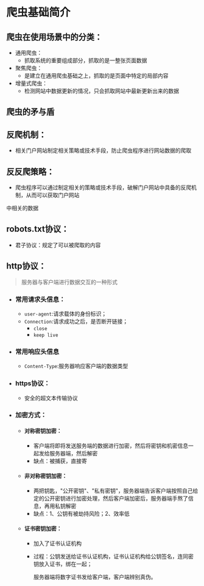# 爬虫基础简介

## 爬虫在使用场景中的分类：

+ 通用爬虫：
  + 抓取系统的重要组成部分，抓取的是一整张页面数据
+ 聚焦爬虫：
  + 是建立在通用爬虫基础之上，抓取的是页面中特定的局部内容
+ 增量式爬虫：
  + 检测网站中数据更新的情况，只会抓取网站中最新更新出来的数据





## 爬虫的矛与盾



## 反爬机制：

+ 相关门户网站制定相关策略或技术手段，防止爬虫程序进行网站数据的爬取



## 反反爬策略：

+ 爬虫程序可以通过制定相关的策略或技术手段，破解门户网站中具备的反爬机制，从而可以获取门户网站

中相关的数据



## robots.txt协议：

+ 君子协议：规定了可以被爬取的内容



## http协议：

> 服务器与客户端进行数据交互的一种形式

+ ### 常用请求头信息：

  + `user-agent`:请求载体的身份标识；
  + `Connection`:请求成功之后，是否断开链接；
    + `close`
    + `keep live`

+ ### 常用响应头信息

  + `Content-Type`:服务器响应客户端的数据类型

+ ### https协议：

  + 安全的超文本传输协议

+ ### 加密方式：

  + #### 对称密钥加密：

    +  客户端将即将发送服务端的数据进行加密，然后将密钥和机密信息一起发给服务器端，然后解密
    + 缺点：被捕获，直接寄

  + #### 非对称密钥加密：

    + 两把钥匙，"公开密钥"、"私有密钥"，服务器端告诉客户端按照自己给定的公开密钥进行加密处理，然后客户端加密后，服务器端手熬了信息，再用私钥解密
    + 缺点：1、公钥有被劫持风险；2、效率低

  + #### 证书密钥加密：

    + 加入了证书认证机构

    + 过程：公钥发送给证书认证机构，证书认证机构给公钥签名，连同密钥放入证书，绑在一起；

      服务器端将数字证书发给客户端，客户端辨别真伪。
